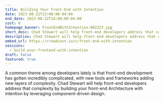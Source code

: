 ```yaml
---
title: Building Your Front-End with Intention
date: 2023-08-22T13:00:00-04:00
end_date: 2023-08-22T14:00:00-04:00
cost: 0
homepage_banner: FrontEndWithIntention-082223.jpg
short_desc: Chad Stewart will help front-end developers address that complexity by building your front-end Architecture with intention by leveraging component-driven design.
description: Chad Stewart will help front-end developers address that complexity by building your front-end Architecture with intention by leveraging component-driven design.
embed_url: https://crowdcast.io/c/front-end-with-intention
sessions:
  - build-your-frontend-with-intention
draft: false
featured: true
---
```


A common theme among developers lately is that front-end development has gotten incredibly complicated, with new tools and frameworks adding new layers of complexity. Chad Stewart will help front-end developers address that complexity by building your front-end Architecture with intention by leveraging component-driven design.
